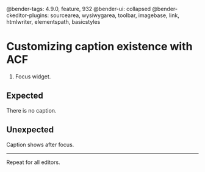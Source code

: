 @bender-tags: 4.9.0, feature, 932
@bender-ui: collapsed
@bender-ckeditor-plugins: sourcearea, wysiwygarea, toolbar, imagebase, link, htmlwriter, elementspath, basicstyles

# Customizing caption existence with ACF

1. Focus widget.

## Expected

There is no caption.

## Unexpected

Caption shows after focus.

---

Repeat for all editors.
